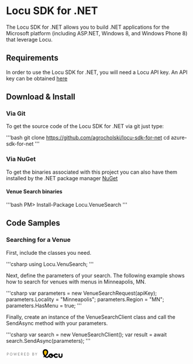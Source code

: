 Locu SDK for .NET
================

The Locu SDK for .NET allows you to build .NET applications for the Microsoft platform (including ASP.NET, Windows 8, and Windows Phone 8) that leverage Locu.

## Requirements

In order to use the Locu SDK for .NET, you will need a Locu API key. An API key can be obtained [here](https://dev.locu.com)

## Download & Install

### Via Git

To get the source code of the Locu SDK for .NET via git just type:

'''bash
git clone https://github.com/agrocholski/locu-sdk-for-net
cd azure-sdk-for-net
'''

### Via NuGet

To get the binaries associated with this project you can also have them installed by the .NET package manager [NuGet](http://www.nuget.org)

#### Venue Search binaries
'''bash
PM> Install-Package Locu.VenueSearch
'''

## Code Samples

### Searching for a Venue

First, include the classes you need.

'''csharp
using Locu.VenuSearch;
'''

Next, define the parameters of your search. The following example shows how to search for venues with menus in Minneapolis, MN.

'''csharp
var parameters = new VenueSearchRequest(apiKey);
parameters.Locality = "Minneapolis";
parameters.Region = "MN";
parameters.HasMenu = true;
'''

Finally, create an instance of the VenueSearchClient class and call the SendAsync method with your parameters.

'''csharp
var search = new VenueSearchClient();
var result = await search.SendAsync(parameters);
'''

![Powered by Locu](/Images/Locu/poweredby-color.png)